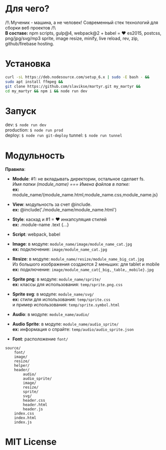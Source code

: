 # Для чего?  
/!\ Мученик - машина, а не человек! Современный стек технологий для сборки веб проектов /!\    
**В составе:**
npm scripts, gulp@4, webpack@2 + babel = ❤ es2015, postcss, png/jpg/svg/mp3 sprite, image resize, minify, live reload, rev, zip, github/firebase hosting.

# Установка
```sh
curl -sL https://deb.nodesource.com/setup_6.x | sudo -E bash - &&
sudo apt install ffmpeg &&
git clone https://github.com/slavikse/martyr.git my_martyr &&
cd my_martyr && npm i && node run dev
```
# Запуск
dev: ```$ node run dev```   
production: ```$ node run prod```   
deploy: ```$ node run git-deploy```
tunnel: ```$ node run tunnel```   

# Модульность
**Правила**:   
* **Module**: #1: не вкладывать директории, остальное сделает fs.   
  *Имя папки (module_name) === Имена файлов в папке:*   
  **ex:** module_name/{module_name.html,module_name.css,module_name.js}

* **View**: модульность за счет @include.   
  **ex:** @include('./module_name/module_name.html')   

* **Style**: каскад и #1 = ❤ инкапсуляция стилей   
  **ex:** .module-name .text {...}   

* **Script**: webpack, babel   

* **Image**: в модуле: ```module_name/image/module_name_cat.jpg```  
  **ex:** подключение: ```image/module_name_cat.jpg```
  
* **Resize**: в модуле: ```module_name/resize/module_name_big_cat.jpg```   
  Из большого изображения создаются 2 меньших: для tablet и mobile    
  **ex:** подключение: ```image/module_name_cat{_big,_table,_mobile}.jpg```
  
* **Sprite png**: в модуле: ```module_name/sprite/```   
  **ex:** классы для использования: ```temp/sprite.png.css```

* **Sprite svg**: в модуле: ```module_name/svg/```   
  **ex:** стили для использования: ```temp/sprite.css```   
    и пример использования: ```temp/sprite.symbol.html```

* **Audio**: в модуле: ```module_name/audio/```

* **Audio Sprite**: в модуле: ```module_name/audio_sprite/```   
  **ex:** информация о спрайте: ```temp/audio/audio_sprite.json```

* **Font**: расположение ```font/```   

```
source/
    font/
    image/
    resize/
    helper/
    header/
        audio/
        audio_sprite/
        image/
        resize/
        sprite/
        svg/
        header.css
        header.html
        header.js
    index.css
    index.html
    index.js
```
# MIT License
